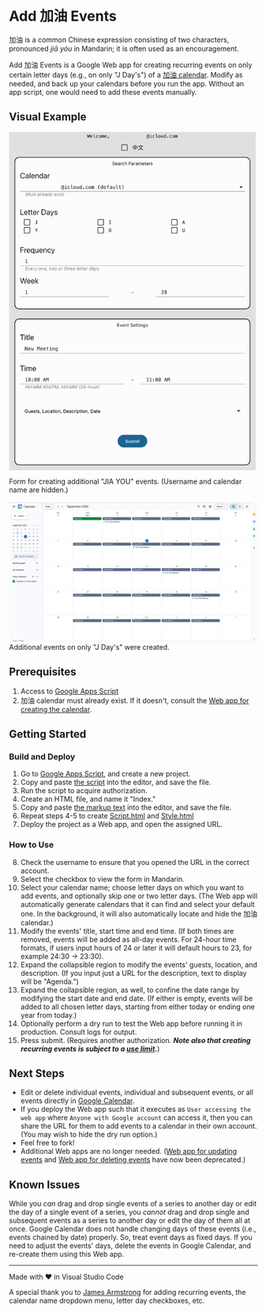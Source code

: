 # Add 加油 Events

加油 is a common Chinese expression consisting of two characters, pronounced *jiā yóu* in Mandarin; it is often used as an encouragement.

Add 加油 Events is a Google Web app for creating recurring events on only certain letter days (e.g., on only "J Day's") of a [加油 calendar](https://github.com/saegl5/jiayou_create_calendar). Modify as needed, and back up your calendars before you run the app. Without an app script, one would need to add these events manually.

## Visual Example

<picture>
  <source media="(prefers-color-scheme: dark)" srcset="screenshots/calendarFormDark.png">
  <source media="(prefers-color-scheme: light)" srcset="screenshots/calendarForm.png">
  <img src="screenshots/calendarForm.png" alt="screenshot of calendar form" width="500" style="display: block; margin-left: 0; margin-right: auto;">
</picture><p>Form for creating additional "JIA YOU" events. (Username and calendar name are hidden.)<br><br>

<picture>
  <source media="(prefers-color-scheme: dark)" srcset="screenshots/calendarDark.png">
  <source media="(prefers-color-scheme: light)" srcset="screenshots/calendar.png">
  <img src="screenshots/calendar.png" alt="screenshot of calendar" width="800" style="display: block; margin-left: 0; margin-right: auto;">
</picture>Additional events on only "J Day's" were created.

## Prerequisites

1. Access to [Google Apps Script](https://script.google.com/)
2. 加油 calendar must already exist. If it doesn't, consult the [Web app for creating the calendar](https://github.com/saegl5/jiayou_create_calendar).

## Getting Started

### Build and Deploy

1. Go to [Google Apps Script](https://script.google.com/), and create a new project.
2. Copy and paste [the script](./Code.gs) into the editor, and save the file.
3. Run the script to acquire authorization.
4. Create an HTML file, and name it "Index."
5. Copy and paste [the markup text](./Index.html) into the editor, and save the file.
6. Repeat steps 4-5 to create [Script.html](./Script.html) and [Style.html](./Style.html)
7. Deploy the project as a Web app, and open the assigned URL.

### How to Use

8. Check the username to ensure that you opened the URL in the correct account.
9. Select the checkbox to view the form in Mandarin.
10. Select your calendar name; choose letter days on which you want to add events, and optionally skip one or two letter days. (The Web app will automatically generate calendars that it can find and select your default one. In the background, it will also automatically locate and hide the 加油 calendar.)
11. Modify the events' title, start time and end time. (If both times are removed, events will be added as all-day events. For 24-hour time formats, if users input hours of 24 or later it will default hours to 23, for example 24:30 -> 23:30).
12. Expand the collapsible region to modify the events' guests, location, and description. (If you input just a URL for the description, text to display will be "Agenda.")
13. Expand the collapsible region, as well, to confine the date range by modifying the start date and end date. (If either is empty, events will be added to all chosen letter days, starting from either today or ending one year from today.)
14. Optionally perform a dry run to test the Web app before running it in production. Consult logs for output.
15. Press submit. (Requires another authorization. **_Note also that creating recurring events is subject to a [use limit](https://support.google.com/calendar/answer/37115)._**)

## Next Steps

- Edit or delete individual events, individual and subsequent events, or all events directly in [Google Calendar](https://calendar.google.com/calendar/).
- If you deploy the Web app such that it executes as `User accessing the web app` where `Anyone with Google account` can access it, then you can share the URL for them to add events to a calendar in their own account. (You may wish to hide the dry run option.)
- Feel free to fork!
- Additional Web apps are no longer needed. ([Web app for updating events](https://github.com/saegl5/jiayou_update_events) and [Web app for deleting events](https://github.com/saegl5/jiayou_delete_events) have now been deprecated.)

## Known Issues

While you _can_ drag and drop single events of a series to another day or edit the day of a single event of a series, you _cannot_ drag and drop single and subsequent events as a series to another day or edit the day of them all at once. Google Calendar does not handle changing days of these events (i.e., events chained by date) properly. So, treat event days as fixed days. If you need to adjust the events' days, delete the events in Google Calendar, and re-create them using this Web app.

<hr>
Made with &heartsuit; in Visual Studio Code

<br>

A special thank you to [James Armstrong](https://github.com/jmarmstrong1207) for adding recurring events, the calendar name dropdown menu, letter day checkboxes, etc.
